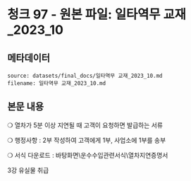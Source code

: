 # 청크 97 - 원본 파일: 일타역무 교재_2023_10

## 메타데이터

```
source: datasets/final_docs/일타역무 교재_2023_10.md
filename: 일타역무 교재_2023_10.md
```

## 본문 내용

❍ 열차가 5분 이상 지연될 때 고객이 요청하면 발급하는 서류

❍ 행정사항 : 2부 작성하여 고객에게 1부, 사업소에 1부를 송부

❍ 서식 다운로드 : 바탕화면\운수수입관련서식\열차지연증명서

3강 유실물 취급
